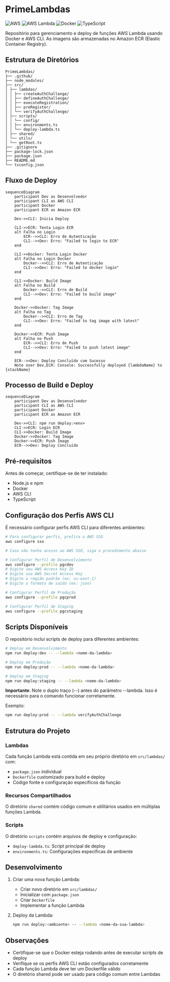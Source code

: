 # PrimeLambdas

![AWS](https://img.shields.io/badge/AWS-%23FF9900.svg?style=for-the-badge&logo=amazon-aws&logoColor=white)
![AWS Lambda](https://img.shields.io/badge/AWS_Lambda-FF9900?style=for-the-badge&logo=aws-lambda&logoColor=white)
![Docker](https://img.shields.io/badge/docker-%230db7ed.svg?style=for-the-badge&logo=docker&logoColor=white)
![TypeScript](https://img.shields.io/badge/typescript-%23007ACC.svg?style=for-the-badge&logo=typescript&logoColor=white)

Repositório para gerenciamento e deploy de funções AWS Lambda usando Docker e AWS CLI. As imagens são armazenadas no Amazon ECR (Elastic Container Registry).

## Estrutura de Diretórios

```
PrimeLambdas/
├── .github/
├── node_modules/
├── src/
│ ├── lambdas/
│ │ ├── createAuthChallenge/
│ │ ├── defineAuthChallenge/
│ │ ├── executeRegistration/
│ │ ├── preRegister/
│ │ └── verifyAuthChallenge/
│ ├── scripts/
│ │ └── config/
│ │ ├── environments.ts
│ │ └── deploy-lambda.ts
│ ├── shared/
│ └── utils/
│ └── getRoot.ts
├── .gitignore
├── package-lock.json
├── package.json
├── README.md
└── tsconfig.json
```

## Fluxo de Deploy

```mermaid
sequenceDiagram
    participant Dev as Desenvolvedor
    participant CLI as AWS CLI
    participant Docker
    participant ECR as Amazon ECR

    Dev->>CLI: Inicia Deploy

    CLI->>ECR: Tenta Login ECR
    alt Falha no Login
        ECR-->>CLI: Erro de Autenticação
        CLI-->>Dev: Erro: "Failed to login to ECR"
    end

    CLI->>Docker: Tenta Login Docker
    alt Falha no Login Docker
        Docker-->>CLI: Erro de Autenticação
        CLI-->>Dev: Erro: "Failed to docker login"
    end

    CLI->>Docker: Build Image
    alt Falha no Build
        Docker-->>CLI: Erro de Build
        CLI-->>Dev: Erro: "Failed to build image"
    end

    Docker->>Docker: Tag Image
    alt Falha no Tag
        Docker-->>CLI: Erro de Tag
        CLI-->>Dev: Erro: "Failed to tag image with latest"
    end

    Docker->>ECR: Push Image
    alt Falha no Push
        ECR-->>CLI: Erro de Push
        CLI-->>Dev: Erro: "Failed to push latest image"
    end

    ECR-->>Dev: Deploy Concluído com Sucesso
    Note over Dev,ECR: Console: Successfully deployed {lambdaName} to {stackName}
```

## Processo de Build e Deploy

```mermaid
sequenceDiagram
    participant Dev as Desenvolvedor
    participant CLI as AWS CLI
    participant Docker
    participant ECR as Amazon ECR

    Dev->>CLI: npm run deploy:<env>
    CLI->>ECR: Login ECR
    CLI->>Docker: Build Image
    Docker->>Docker: Tag Image
    Docker->>ECR: Push Image
    ECR-->>Dev: Deploy Concluído
```

## Pré-requisitos

Antes de começar, certifique-se de ter instalado:

- Node.js e npm
- Docker
- AWS CLI
- TypeScript

## Configuração dos Perfis AWS CLI

É necessário configurar perfis AWS CLI para diferentes ambientes:

```bash
# Para configurar perfis, prefira o AWS SSO
aws configure sso

# Caso não tenha acesso ao AWS SSO, siga o procedimento abaixo

# Configurar Perfil de Desenvolvimento
aws configure --profile pgcdev
# Digite seu AWS Access Key ID
# Digite sua AWS Secret Access Key
# Digite a região padrão (ex: us-east-1)
# Digite o formato de saída (ex: json)

# Configurar Perfil de Produção
aws configure --profile pgcprod

# Configurar Perfil de Staging
aws configure --profile pgcstaging
```

## Scripts Disponíveis

O repositório inclui scripts de deploy para diferentes ambientes:

```bash
# Deploy em Desenvolvimento
npm run deploy:dev -- --lambda <nome-da-lambda>

# Deploy em Produção
npm run deploy:prod -- --lambda <nome-da-lambda>

# Deploy em Staging
npm run deploy:staging -- --lambda <nome-da-lambda>
```

**Importante**: Note o duplo traço (--) antes do parâmetro --lambda. Isso é necessário para o comando funcionar corretamente.

Exemplo:

```bash
npm run deploy:prod -- --lambda verifyAuthChallenge
```

## Estrutura do Projeto

### Lambdas

Cada função Lambda está contida em seu próprio diretório em `src/lambdas/` com:

- `package.json` individual
- `Dockerfile` customizado para build e deploy
- Código fonte e configuração específicos da função

### Recursos Compartilhados

O diretório `shared` contém código comum e utilitários usados em múltiplas funções Lambda.

### Scripts

O diretório `scripts` contém arquivos de deploy e configuração:

- `deploy-lambda.ts`: Script principal de deploy
- `environments.ts`: Configurações específicas de ambiente

## Desenvolvimento

1. Criar uma nova função Lambda:

   - Criar novo diretório em `src/lambdas/`
   - Inicializar com `package.json`
   - Criar `Dockerfile`
   - Implementar a função Lambda

2. Deploy da Lambda:
   ```bash
   npm run deploy:<ambiente> -- --lambda <nome-da-sua-lambda>
   ```

## Observações

- Certifique-se que o Docker esteja rodando antes de executar scripts de deploy
- Verifique se os perfis AWS CLI estão configurados corretamente
- Cada função Lambda deve ter um Dockerfile válido
- O diretório shared pode ser usado para código comum entre Lambdas
